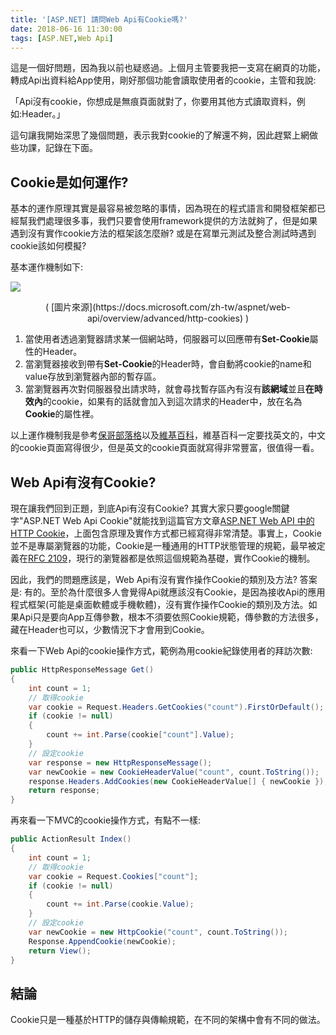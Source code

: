 ```yaml
---
title: '[ASP.NET] 請問Web Api有Cookie嗎?'
date: 2018-06-16 11:30:00
tags: [ASP.NET,Web Api]
---
```


這是一個好問題，因為我以前也疑惑過。上個月主管要我把一支寫在網頁的功能，轉成Api出資料給App使用，剛好那個功能會讀取使用者的cookie，主管和我說:

「Api沒有cookie，你想成是無痕頁面就對了，你要用其他方式讀取資料，例如:Header。」

這句讓我開始深思了幾個問題，表示我對cookie的了解還不夠，因此趕緊上網做些功課，記錄在下面。

<!-- more --> 

## Cookie是如何運作?

基本的運作原理其實是最容易被忽略的事情，因為現在的程式語言和開發框架都已經幫我們處理很多事，我們只要會使用framework提供的方法就夠了，但是如果遇到沒有實作cookie方法的框架該怎麼辦? 或是在寫單元測試及整合測試時遇到cookie該如何模擬? 

基本運作機制如下:

![](cookie.png) 
<center>( [圖片來源](https://docs.microsoft.com/zh-tw/aspnet/web-api/overview/advanced/http-cookies) )</center>

1. 當使用者透過瀏覽器請求某一個網站時，伺服器可以回應帶有**Set-Cookie**屬性的Header。
2. 當瀏覽器接收到帶有**Set-Cookie**的Header時，會自動將cookie的name和value存放到瀏覽器內部的暫存區。
3. 當瀏覽器再次對伺服器發出請求時，就會尋找暫存區內有沒有**該網域**並且**在時效內**的cookie，如果有的話就會加入到這次請求的Header中，放在名為**Cookie**的屬性裡。

以上運作機制我是參考[保哥部落格](https://blog.miniasp.com/post/2008/02/22/Explain-HTTP-Cookie-in-Detail.aspx)以及[維基百科](https://en.wikipedia.org/wiki/HTTP_cookie)，維基百科一定要找英文的，中文的cookie頁面寫得很少，但是英文的cookie頁面就寫得非常豐富，很值得一看。

## Web Api有沒有Cookie?
現在讓我們回到正題，到底Api有沒有Cookie? 其實大家只要google關鍵字"ASP.NET Web Api Cookie"就能找到這篇官方文章[ASP.NET Web API 中的HTTP Cookie](https://docs.microsoft.com/zh-tw/aspnet/web-api/overview/advanced/http-cookies)，上面包含原理及實作方式都已經寫得非常清楚。事實上，Cookie並不是專屬瀏覽器的功能，Cookie是一種通用的HTTP狀態管理的規範，最早被定義在[RFC 2109](https://tools.ietf.org/html/rfc2109)，現行的瀏覽器都是依照這個規範為基礎，實作Cookie的機制。

因此，我們的問題應該是，Web Api有沒有實作操作Cookie的類別及方法? 答案是: 有的。至於為什麼很多人會覺得Api就應該沒有Cookie，是因為接收Api的應用程式框架(可能是桌面軟體或手機軟體)，沒有實作操作Cookie的類別及方法。如果Api只是要向App互傳參數，根本不須要依照Cookie規範，傳參數的方法很多，藏在Header也可以，少數情況下才會用到Cookie。

來看一下Web Api的cookie操作方式，範例為用cookie紀錄使用者的拜訪次數:

``` csharp
public HttpResponseMessage Get()
{
    int count = 1;
    // 取得cookie
    var cookie = Request.Headers.GetCookies("count").FirstOrDefault();
    if (cookie != null)
    {
    	count += int.Parse(cookie["count"].Value);
    }
    // 設定cookie
    var response = new HttpResponseMessage();
    var newCookie = new CookieHeaderValue("count", count.ToString());
    response.Headers.AddCookies(new CookieHeaderValue[] { newCookie });
    return response;
}
```

再來看一下MVC的cookie操作方式，有點不一樣:

``` csharp
public ActionResult Index()
{
    int count = 1;
    // 取得cookie
    var cookie = Request.Cookies["count"];
    if (cookie != null)
    {
        count += int.Parse(cookie.Value);
    }
    // 設定cookie
    var newCookie = new HttpCookie("count", count.ToString());
    Response.AppendCookie(newCookie);
    return View();
}
```

## 結論

Cookie只是一種基於HTTP的儲存與傳輸規範，在不同的架構中會有不同的做法。